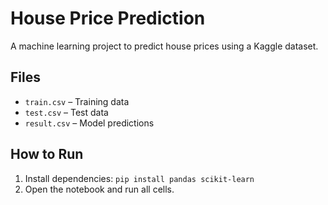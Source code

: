 # House Price Prediction

A machine learning project to predict house prices using a Kaggle dataset.

## Files
- `train.csv` – Training data  
- `test.csv` – Test data  
- `result.csv` – Model predictions  

## How to Run
1. Install dependencies: `pip install pandas scikit-learn`  
2. Open the notebook and run all cells.  


